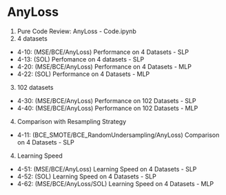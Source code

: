 # AnyLoss

1. Pure Code Review: AnyLoss - Code.ipynb
2. 4 datasets
* 4-10: (MSE/BCE/AnyLoss) Performance on 4 Datasets - SLP
* 4-13: (SOL) Perfomance on 4 datasets - SLP
* 4-20: (MSE/BCE/AnyLoss) Performance on 4 Datasets - MLP
* 4-22: (SOL) Performance on 4 Datasets - MLP
3. 102 datasets
* 4-30: (MSE/BCE/AnyLoss) Performance on 102 Datasets - SLP
* 4-40: (MSE/BCE/AnyLoss) Performance on 102 Datasets - MLP
4. Comparison with Resampling Strategy
* 4-11: (BCE_SMOTE/BCE_RandomUndersampling/AnyLoss) Comparison on 4 Datasets - SLP
4. Learning Speed
* 4-51: (MSE/BCE/AnyLoss) Learning Speed on 4 Datasets - SLP
* 4-52: (SOL) Learning Speed on 4 Datasets - SLP
* 4-62: (MSE/BCE/AnyLoss/SOL) Learning Speed on 4 Datasets - MLP
